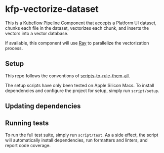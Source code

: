 # kfp-vectorize-dataset

This is a [Kubeflow Pipeline Component][kfp] that accepts a Platform UI dataset,
chunks each file in the dataset, vectorizes each chunk, and inserts the vectors
into a vector database.

If available, this component will use [Ray] to parallelize the vectorization process.

## Setup

This repo follows the conventions of [scripts-to-rule-them-all].

The setup scripts have only been tested on Apple Silicon Macs. To install
dependencies and configure the project for setup, simply run `script/setup`.

## Updating dependencies

[kfp]: https://www.kubeflow.org/docs/components/pipelines/v1/sdk/component-development/
[scripts-to-rule-them-all]: https://github.com/github/scripts-to-rule-them-all
[Ray]: https://ray.io/

## Running tests

To run the full test suite, simply run `script/test`. As a side effect, the
script will automatically install dependencies, run formatters and linters,
and report code coverage.
